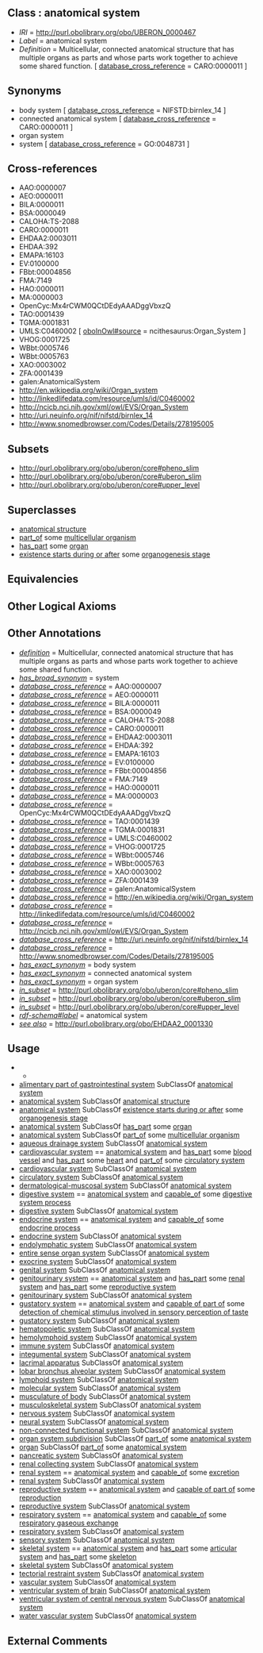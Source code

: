 
## Class : anatomical system

 * *IRI* = http://purl.obolibrary.org/obo/UBERON_0000467
 * *Label* = anatomical system
 * *Definition* = Multicellular, connected anatomical structure that has multiple organs as parts and whose parts work together to achieve some shared function. [ [database_cross_reference](../../ef/oboInOwl#hasDbXref.md) = CARO:0000011 ]

## Synonyms

 * body system [ [database_cross_reference](../../ef/oboInOwl#hasDbXref.md) = NIFSTD:birnlex_14 ]
 * connected anatomical system [ [database_cross_reference](../../ef/oboInOwl#hasDbXref.md) = CARO:0000011 ]
 * organ system
 * system [ [database_cross_reference](../../ef/oboInOwl#hasDbXref.md) = GO:0048731 ]

## Cross-references

 * AAO:0000007
 * AEO:0000011
 * BILA:0000011
 * BSA:0000049
 * CALOHA:TS-2088
 * CARO:0000011
 * EHDAA2:0003011
 * EHDAA:392
 * EMAPA:16103
 * EV:0100000
 * FBbt:00004856
 * FMA:7149
 * HAO:0000011
 * MA:0000003
 * OpenCyc:Mx4rCWM0QCtDEdyAAADggVbxzQ
 * TAO:0001439
 * TGMA:0001831
 * UMLS:C0460002 [ [oboInOwl#source](../../ce/oboInOwl#source.md) = ncithesaurus:Organ_System ]
 * VHOG:0001725
 * WBbt:0005746
 * WBbt:0005763
 * XAO:0003002
 * ZFA:0001439
 * galen:AnatomicalSystem
 * http://en.wikipedia.org/wiki/Organ_system
 * http://linkedlifedata.com/resource/umls/id/C0460002
 * http://ncicb.nci.nih.gov/xml/owl/EVS/Organ_System
 * http://uri.neuinfo.org/nif/nifstd/birnlex_14
 * http://www.snomedbrowser.com/Codes/Details/278195005

## Subsets

 * http://purl.obolibrary.org/obo/uberon/core#pheno_slim
 * http://purl.obolibrary.org/obo/uberon/core#uberon_slim
 * http://purl.obolibrary.org/obo/uberon/core#upper_level

## Superclasses

 * [anatomical structure](../../UBERON/61/UBERON_0000061.md)
 * [part_of](../../BFO/50/BFO_0000050.md) some [multicellular organism](../../UBERON/68/UBERON_0000468.md)
 * [has_part](../../BFO/51/BFO_0000051.md) some [organ](../../UBERON/62/UBERON_0000062.md)
 * [existence starts during or after](../../RO/96/RO_0002496.md) some [organogenesis stage](../../UBERON/11/UBERON_0000111.md)

## Equivalencies


## Other Logical Axioms


## Other Annotations

 * *[definition](../../IAO/15/IAO_0000115.md)* = Multicellular, connected anatomical structure that has multiple organs as parts and whose parts work together to achieve some shared function.
 * *[has_broad_synonym](../../ym/oboInOwl#hasBroadSynonym.md)* = system
 * *[database_cross_reference](../../ef/oboInOwl#hasDbXref.md)* = AAO:0000007
 * *[database_cross_reference](../../ef/oboInOwl#hasDbXref.md)* = AEO:0000011
 * *[database_cross_reference](../../ef/oboInOwl#hasDbXref.md)* = BILA:0000011
 * *[database_cross_reference](../../ef/oboInOwl#hasDbXref.md)* = BSA:0000049
 * *[database_cross_reference](../../ef/oboInOwl#hasDbXref.md)* = CALOHA:TS-2088
 * *[database_cross_reference](../../ef/oboInOwl#hasDbXref.md)* = CARO:0000011
 * *[database_cross_reference](../../ef/oboInOwl#hasDbXref.md)* = EHDAA2:0003011
 * *[database_cross_reference](../../ef/oboInOwl#hasDbXref.md)* = EHDAA:392
 * *[database_cross_reference](../../ef/oboInOwl#hasDbXref.md)* = EMAPA:16103
 * *[database_cross_reference](../../ef/oboInOwl#hasDbXref.md)* = EV:0100000
 * *[database_cross_reference](../../ef/oboInOwl#hasDbXref.md)* = FBbt:00004856
 * *[database_cross_reference](../../ef/oboInOwl#hasDbXref.md)* = FMA:7149
 * *[database_cross_reference](../../ef/oboInOwl#hasDbXref.md)* = HAO:0000011
 * *[database_cross_reference](../../ef/oboInOwl#hasDbXref.md)* = MA:0000003
 * *[database_cross_reference](../../ef/oboInOwl#hasDbXref.md)* = OpenCyc:Mx4rCWM0QCtDEdyAAADggVbxzQ
 * *[database_cross_reference](../../ef/oboInOwl#hasDbXref.md)* = TAO:0001439
 * *[database_cross_reference](../../ef/oboInOwl#hasDbXref.md)* = TGMA:0001831
 * *[database_cross_reference](../../ef/oboInOwl#hasDbXref.md)* = UMLS:C0460002
 * *[database_cross_reference](../../ef/oboInOwl#hasDbXref.md)* = VHOG:0001725
 * *[database_cross_reference](../../ef/oboInOwl#hasDbXref.md)* = WBbt:0005746
 * *[database_cross_reference](../../ef/oboInOwl#hasDbXref.md)* = WBbt:0005763
 * *[database_cross_reference](../../ef/oboInOwl#hasDbXref.md)* = XAO:0003002
 * *[database_cross_reference](../../ef/oboInOwl#hasDbXref.md)* = ZFA:0001439
 * *[database_cross_reference](../../ef/oboInOwl#hasDbXref.md)* = galen:AnatomicalSystem
 * *[database_cross_reference](../../ef/oboInOwl#hasDbXref.md)* = http://en.wikipedia.org/wiki/Organ_system
 * *[database_cross_reference](../../ef/oboInOwl#hasDbXref.md)* = http://linkedlifedata.com/resource/umls/id/C0460002
 * *[database_cross_reference](../../ef/oboInOwl#hasDbXref.md)* = http://ncicb.nci.nih.gov/xml/owl/EVS/Organ_System
 * *[database_cross_reference](../../ef/oboInOwl#hasDbXref.md)* = http://uri.neuinfo.org/nif/nifstd/birnlex_14
 * *[database_cross_reference](../../ef/oboInOwl#hasDbXref.md)* = http://www.snomedbrowser.com/Codes/Details/278195005
 * *[has_exact_synonym](../../ym/oboInOwl#hasExactSynonym.md)* = body system
 * *[has_exact_synonym](../../ym/oboInOwl#hasExactSynonym.md)* = connected anatomical system
 * *[has_exact_synonym](../../ym/oboInOwl#hasExactSynonym.md)* = organ system
 * *[in_subset](../../et/oboInOwl#inSubset.md)* = http://purl.obolibrary.org/obo/uberon/core#pheno_slim
 * *[in_subset](../../et/oboInOwl#inSubset.md)* = http://purl.obolibrary.org/obo/uberon/core#uberon_slim
 * *[in_subset](../../et/oboInOwl#inSubset.md)* = http://purl.obolibrary.org/obo/uberon/core#upper_level
 * *[rdf-schema#label](../../el/rdf-schema#label.md)* = anatomical system
 * *[see also](../../so/rdf-schema#seeAlso.md)* = http://purl.obolibrary.org/obo/EHDAA2_0001330

## Usage

 * -
 * [alimentary part of gastrointestinal system](../../UBERON/09/UBERON_0005409.md) SubClassOf [anatomical system](../../UBERON/67/UBERON_0000467.md)
 * [anatomical system](../../UBERON/67/UBERON_0000467.md) SubClassOf [anatomical structure](../../UBERON/61/UBERON_0000061.md)
 * [anatomical system](../../UBERON/67/UBERON_0000467.md) SubClassOf [existence starts during or after](../../RO/96/RO_0002496.md) some [organogenesis stage](../../UBERON/11/UBERON_0000111.md)
 * [anatomical system](../../UBERON/67/UBERON_0000467.md) SubClassOf [has_part](../../BFO/51/BFO_0000051.md) some [organ](../../UBERON/62/UBERON_0000062.md)
 * [anatomical system](../../UBERON/67/UBERON_0000467.md) SubClassOf [part_of](../../BFO/50/BFO_0000050.md) some [multicellular organism](../../UBERON/68/UBERON_0000468.md)
 * [aqueous drainage system](../../UBERON/56/UBERON_0003956.md) SubClassOf [anatomical system](../../UBERON/67/UBERON_0000467.md)
 * [cardiovascular system](../../UBERON/35/UBERON_0004535.md) == [anatomical system](../../UBERON/67/UBERON_0000467.md) and [has_part](../../BFO/51/BFO_0000051.md) some [blood vessel](../../UBERON/81/UBERON_0001981.md) and [has_part](../../BFO/51/BFO_0000051.md) some [heart](../../UBERON/48/UBERON_0000948.md) and [part_of](../../BFO/50/BFO_0000050.md) some [circulatory system](../../UBERON/09/UBERON_0001009.md)
 * [cardiovascular system](../../UBERON/35/UBERON_0004535.md) SubClassOf [anatomical system](../../UBERON/67/UBERON_0000467.md)
 * [circulatory system](../../UBERON/09/UBERON_0001009.md) SubClassOf [anatomical system](../../UBERON/67/UBERON_0000467.md)
 * [dermatological-muscosal system](../../UBERON/25/UBERON_0012125.md) SubClassOf [anatomical system](../../UBERON/67/UBERON_0000467.md)
 * [digestive system](../../UBERON/07/UBERON_0001007.md) == [anatomical system](../../UBERON/67/UBERON_0000467.md) and [capable_of](../../RO/15/RO_0002215.md) some [digestive system process](../../GO/00/GO_0022600.md)
 * [digestive system](../../UBERON/07/UBERON_0001007.md) SubClassOf [anatomical system](../../UBERON/67/UBERON_0000467.md)
 * [endocrine system](../../UBERON/49/UBERON_0000949.md) == [anatomical system](../../UBERON/67/UBERON_0000467.md) and [capable_of](../../RO/15/RO_0002215.md) some [endocrine process](../../GO/86/GO_0050886.md)
 * [endocrine system](../../UBERON/49/UBERON_0000949.md) SubClassOf [anatomical system](../../UBERON/67/UBERON_0000467.md)
 * [endolymphatic system](../../UBERON/41/UBERON_3000141.md) SubClassOf [anatomical system](../../UBERON/67/UBERON_0000467.md)
 * [entire sense organ system](../../UBERON/56/UBERON_0004456.md) SubClassOf [anatomical system](../../UBERON/67/UBERON_0000467.md)
 * [exocrine system](../../UBERON/30/UBERON_0002330.md) SubClassOf [anatomical system](../../UBERON/67/UBERON_0000467.md)
 * [genital system](../../UBERON/48/UBERON_3011048.md) SubClassOf [anatomical system](../../UBERON/67/UBERON_0000467.md)
 * [genitourinary system](../../UBERON/22/UBERON_0004122.md) == [anatomical system](../../UBERON/67/UBERON_0000467.md) and [has_part](../../BFO/51/BFO_0000051.md) some [renal system](../../UBERON/08/UBERON_0001008.md) and [has_part](../../BFO/51/BFO_0000051.md) some [reproductive system](../../UBERON/90/UBERON_0000990.md)
 * [genitourinary system](../../UBERON/22/UBERON_0004122.md) SubClassOf [anatomical system](../../UBERON/67/UBERON_0000467.md)
 * [gustatory system](../../UBERON/33/UBERON_0001033.md) == [anatomical system](../../UBERON/67/UBERON_0000467.md) and [capable of part of](../../RO/16/RO_0002216.md) some [detection of chemical stimulus involved in sensory perception of taste](../../GO/12/GO_0050912.md)
 * [gustatory system](../../UBERON/33/UBERON_0001033.md) SubClassOf [anatomical system](../../UBERON/67/UBERON_0000467.md)
 * [hematopoietic system](../../UBERON/90/UBERON_0002390.md) SubClassOf [anatomical system](../../UBERON/67/UBERON_0000467.md)
 * [hemolymphoid system](../../UBERON/93/UBERON_0002193.md) SubClassOf [anatomical system](../../UBERON/67/UBERON_0000467.md)
 * [immune system](../../UBERON/05/UBERON_0002405.md) SubClassOf [anatomical system](../../UBERON/67/UBERON_0000467.md)
 * [integumental system](../../UBERON/16/UBERON_0002416.md) SubClassOf [anatomical system](../../UBERON/67/UBERON_0000467.md)
 * [lacrimal apparatus](../../UBERON/50/UBERON_0001750.md) SubClassOf [anatomical system](../../UBERON/67/UBERON_0000467.md)
 * [lobar bronchus alveolar system](../../UBERON/92/UBERON_0004892.md) SubClassOf [anatomical system](../../UBERON/67/UBERON_0000467.md)
 * [lymphoid system](../../UBERON/65/UBERON_0002465.md) SubClassOf [anatomical system](../../UBERON/67/UBERON_0000467.md)
 * [molecular system](../../UBERON/43/UBERON_0023943.md) SubClassOf [anatomical system](../../UBERON/67/UBERON_0000467.md)
 * [musculature of body](../../UBERON/83/UBERON_0000383.md) SubClassOf [anatomical system](../../UBERON/67/UBERON_0000467.md)
 * [musculoskeletal system](../../UBERON/04/UBERON_0002204.md) SubClassOf [anatomical system](../../UBERON/67/UBERON_0000467.md)
 * [nervous system](../../UBERON/16/UBERON_0001016.md) SubClassOf [anatomical system](../../UBERON/67/UBERON_0000467.md)
 * [neural system](../../UBERON/79/UBERON_0023879.md) SubClassOf [anatomical system](../../UBERON/67/UBERON_0000467.md)
 * [non-connected functional system](../../UBERON/03/UBERON_0015203.md) SubClassOf [anatomical system](../../UBERON/67/UBERON_0000467.md)
 * [organ system subdivision](../../UBERON/16/UBERON_0011216.md) SubClassOf [part_of](../../BFO/50/BFO_0000050.md) some [anatomical system](../../UBERON/67/UBERON_0000467.md)
 * [organ](../../UBERON/62/UBERON_0000062.md) SubClassOf [part_of](../../BFO/50/BFO_0000050.md) some [anatomical system](../../UBERON/67/UBERON_0000467.md)
 * [pancreatic system](../../UBERON/71/UBERON_2001371.md) SubClassOf [anatomical system](../../UBERON/67/UBERON_0000467.md)
 * [renal collecting system](../../UBERON/00/UBERON_0004100.md) SubClassOf [anatomical system](../../UBERON/67/UBERON_0000467.md)
 * [renal system](../../UBERON/08/UBERON_0001008.md) == [anatomical system](../../UBERON/67/UBERON_0000467.md) and [capable_of](../../RO/15/RO_0002215.md) some [excretion](../../GO/88/GO_0007588.md)
 * [renal system](../../UBERON/08/UBERON_0001008.md) SubClassOf [anatomical system](../../UBERON/67/UBERON_0000467.md)
 * [reproductive system](../../UBERON/90/UBERON_0000990.md) == [anatomical system](../../UBERON/67/UBERON_0000467.md) and [capable of part of](../../RO/16/RO_0002216.md) some [reproduction](../../GO/03/GO_0000003.md)
 * [reproductive system](../../UBERON/90/UBERON_0000990.md) SubClassOf [anatomical system](../../UBERON/67/UBERON_0000467.md)
 * [respiratory system](../../UBERON/04/UBERON_0001004.md) == [anatomical system](../../UBERON/67/UBERON_0000467.md) and [capable_of](../../RO/15/RO_0002215.md) some [respiratory gaseous exchange](../../GO/85/GO_0007585.md)
 * [respiratory system](../../UBERON/04/UBERON_0001004.md) SubClassOf [anatomical system](../../UBERON/67/UBERON_0000467.md)
 * [sensory system](../../UBERON/32/UBERON_0001032.md) SubClassOf [anatomical system](../../UBERON/67/UBERON_0000467.md)
 * [skeletal system](../../UBERON/34/UBERON_0001434.md) == [anatomical system](../../UBERON/67/UBERON_0000467.md) and [has_part](../../BFO/51/BFO_0000051.md) some [articular system](../../UBERON/70/UBERON_0004770.md) and [has_part](../../BFO/51/BFO_0000051.md) some [skeleton](../../UBERON/88/UBERON_0004288.md)
 * [skeletal system](../../UBERON/34/UBERON_0001434.md) SubClassOf [anatomical system](../../UBERON/67/UBERON_0000467.md)
 * [tectorial restraint system](../../UBERON/26/UBERON_4300126.md) SubClassOf [anatomical system](../../UBERON/67/UBERON_0000467.md)
 * [vascular system](../../UBERON/98/UBERON_0007798.md) SubClassOf [anatomical system](../../UBERON/67/UBERON_0000467.md)
 * [ventricular system of brain](../../UBERON/82/UBERON_0005282.md) SubClassOf [anatomical system](../../UBERON/67/UBERON_0000467.md)
 * [ventricular system of central nervous system](../../UBERON/81/UBERON_0005281.md) SubClassOf [anatomical system](../../UBERON/67/UBERON_0000467.md)
 * [water vascular system](../../UBERON/51/UBERON_0008251.md) SubClassOf [anatomical system](../../UBERON/67/UBERON_0000467.md)

## External Comments


